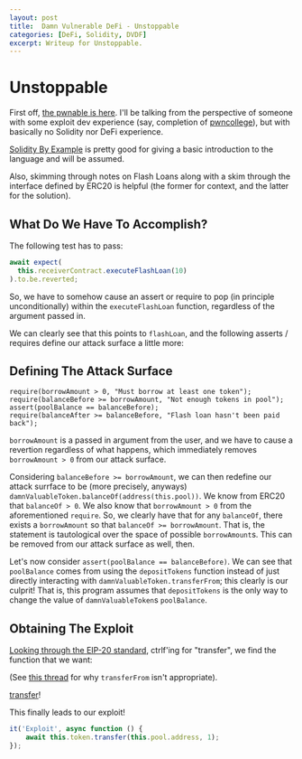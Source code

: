 ```yaml
---
layout: post
title:  Damn Vulnerable DeFi - Unstoppable
categories: [DeFi, Solidity, DVDF]
excerpt: Writeup for Unstoppable.
---
```

# Unstoppable

First off, [the pwnable is here](https://www.damnvulnerabledefi.xyz/challenges/1.html). I'll be talking from the perspective of someone with some exploit dev experience (say, completion of [pwncollege](https://pwn.college/)), but with basically no Solidity nor DeFi experience.

[Solidity By Example](https://docs.soliditylang.org/en/v0.8.0/solidity-by-example.html) is pretty good for giving a basic introduction to the language and will be assumed.

Also, skimming through notes on Flash Loans along with a skim through the interface defined by
ERC20 is helpful (the former for context, and the latter for the solution).

## What Do We Have To Accomplish?

The following test has to pass:
```js
await expect(
  this.receiverContract.executeFlashLoan(10)
).to.be.reverted;
```

So, we have to somehow cause an assert or require to pop (in principle
unconditionally) within the `executeFlashLoan` function, regardless
of the argument passed in.

We can clearly see that this points to `flashLoan`, and the following
asserts / requires define our attack surface a little more:

## Defining The Attack Surface

```solidity 
require(borrowAmount > 0, "Must borrow at least one token");
require(balanceBefore >= borrowAmount, "Not enough tokens in pool");
assert(poolBalance == balanceBefore);
require(balanceAfter >= balanceBefore, "Flash loan hasn't been paid back");
```

`borrowAmount` is a passed in argument from the user, and we have to cause a revertion regardless of what happens, which immediately removes `borrowAmount > 0` from our attack surface.

Considering `balanceBefore >= borrowAmount`, we can then redefine our attack surrface to be (more precisely, anyways) `damnValuableToken.balanceOf(address(this.pool))`. 
We know from ERC20 that `balanceOf > 0`.
We also know that `borrowAmount > 0` from the aforementioned `require`.
So, we clearly have that for any `balanceOf`, there exists a `borrowAmount` so that `balanceOf >= borrowAmount`.
That is, the statement is tautological over the space of possible `borrowAmount`s.
This can be removed from our attack surface as well, then.

Let's now consider `assert(poolBalance == balanceBefore)`.
We can see that `poolBalance` comes from using the `depositTokens` function instead of
just directly interacting with `damnValuableToken.transferFrom`; this clearly is our culprit!
That is, this program assumes that `depositTokens` is the only way to change the value of `damnValuableToken`s `poolBalance`.

## Obtaining The Exploit

[Looking through the EIP-20 standard](https://eips.ethereum.org/EIPS/eip-20), ctrlf'ing for 
"transfer", we find the function that we want:

(See [this thread](https://ethereum.stackexchange.com/questions/46457/send-tokens-using-approve-and-transferfrom-vs-only-transfer) for why `transferFrom` isn't appropriate).

[transfer](https://eips.ethereum.org/EIPS/eip-20#transfer)!

This finally leads to our exploit!

```js 
it('Exploit', async function () {
    await this.token.transfer(this.pool.address, 1);
});
```

